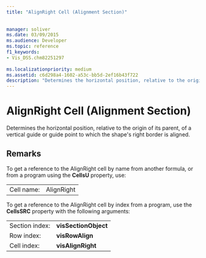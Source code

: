 ```yaml
---
title: "AlignRight Cell (Alignment Section)"
 
 
manager: soliver
ms.date: 03/09/2015
ms.audience: Developer
ms.topic: reference
f1_keywords:
- Vis_DSS.chm82251297
 
ms.localizationpriority: medium
ms.assetid: c6d298a4-1602-a53c-bb5d-2ef16b43f722
description: "Determines the horizontal position, relative to the origin of its parent, of a vertical guide or guide point to which the shape's right border is aligned."
---
```


# AlignRight Cell (Alignment Section)

Determines the horizontal position, relative to the origin of its parent, of a vertical guide or guide point to which the shape's right border is aligned.
  
## Remarks

To get a reference to the AlignRight cell by name from another formula, or from a program using the **CellsU** property, use: 
  
|||
|:-----|:-----|
| Cell name:  <br/> | AlignRight  <br/> |
   
To get a reference to the AlignRight cell by index from a program, use the **CellsSRC** property with the following arguments: 
  
|||
|:-----|:-----|
| Section index:  <br/> |**visSectionObject** <br/> |
| Row index:  <br/> |**visRowAlign** <br/> |
| Cell index:  <br/> |**visAlignRight** <br/> |
   

